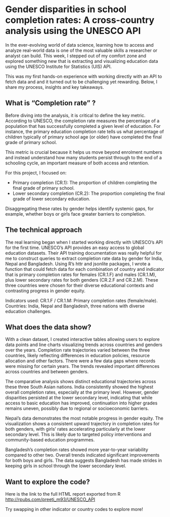 # Gender disparities in school completion rates: A cross-country analysis using the UNESCO API

In the ever-evolving world of data science, learning how to access and analyze real-world data is one of the most valuable skills a researcher or analyst can build. This week, I stepped out of my comfort zone and explored something new that is extracting and visualizing education data using the UNESCO Institute for Statistics (UIS) API.

This was my first hands-on experience with working directly with an API to fetch data and and it turned out to be challenging yet rewarding. Below, I share my process, insights and key takeaways.

## What is “Completion rate” ?
Before diving into the analysis, it is critical to define the key metric. According to UNESCO, the completion rate measures the percentage of a population that has successfully completed a given level of education. For instance, the primary education completion rate tells us what percentage of children typically of primary school age (or older) have completed the final grade of primary school.

This metric is crucial because it helps us move beyond enrolment numbers and instead understand how many students persist through to the end of a schooling cycle, an important measure of both access and retention.

For this project, I focused on:

- Primary completion (CR.1): The proportion of children completing the final grade of primary school.
- Lower secondary completion (CR.2): The proportion completing the final grade of lower secondary education.

Disaggregating these rates by gender helps identify systemic gaps, for example, whether boys or girls face greater barriers to completion.

## The technical approach
The real learning began when I started working directly with UNESCO’s API for the first time. UNESCO’s API provides an easy access to global education datasets. Their API training documentation was really helpful for me to construct queries to extract completion rate data by gender for India, Nepal and Bangladesh. Using R’s httr and jsonlite packages, I wrote a function that could fetch data for each combination of country and indicator that is primary completion rates for females (CR.1.F) and males (CR.1.M), plus lower secondary rates for both genders (CR.2.F and CR.2.M). These three countries were chosen for their diverse educational contexts and contrasting progress in gender equity.

Indicators used: CR.1.F / CR.1.M: Primary completion rates (female/male). Countries: India, Nepal and Bangladesh, three nations with diverse education challenges.

## What does the data show?
With a clean dataset, I created interactive tables allowing users to explore data points and line charts visualizing trends across countries and genders over the years. Completion rate trajectories varied between the three countries, likely reflecting differences in education policies, resource allocation and other factors. There were a few data gaps where records were missing for certain years. The trends revealed important differences across countries and between genders.

The comparative analysis shows distinct educational trajectories across these three South Asian nations. India consistently showed the highest overall completion rates, especially at the primary level. However, gender disparities persisted at the lower secondary level, indicating that while access to basic education has improved, continuation into higher grades remains uneven, possibly due to regional or socioeconomic barriers.

Nepal’s data demonstrates the most notable progress in gender equity. The visualization shows a consistent upward trajectory in completion rates for both genders, with girls’ rates accelerating particularly at the lower secondary level. This is likely due to targeted policy interventions and community-based education programmes.

Bangladesh’s completion rates showed more year-to-year variability compared to other two. Overall trends indicated significant improvements for both boys and girls. The data suggests Bangladesh has made strides in keeping girls in school through the lower secondary level.

## Want to explore the code?
Here is the link to the full HTML report exported from R http://rpubs.com/preeti_m93/UNESCO_API

Try swapping in other indicator or country codes to explore more!

